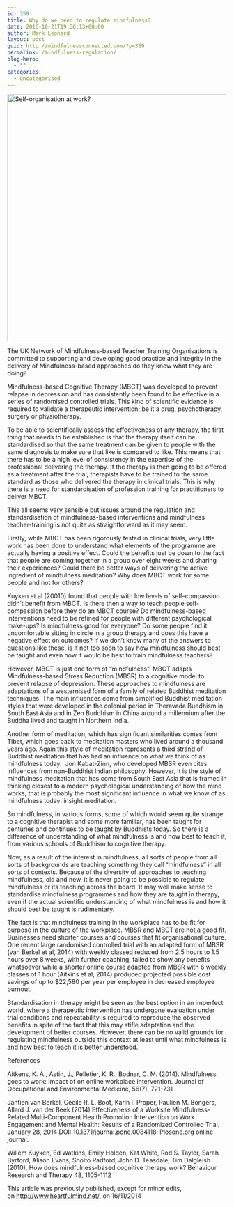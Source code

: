 ```yaml
---
id: 359
title: Why do we need to regulate mindfulness?
date: 2016-10-21T19:36:13+00:00
author: Mark Leonard
layout: post
guid: http://mindfulnessconnected.com/?p=359
permalink: /mindfulness-regulation/
blog-hero:
  - ""
categories:
  - Uncategorised
---
```

<div class="paragraph">
  <p class="p1">
    <span class="s1"><img class="alignnone wp-image-368" src="http://mindfulnessconnected.com/wp-content/uploads/2016/10/loads-of-people-1464557-250x188.jpg" alt="Self-organisation at work?" width="754" height="567" srcset="http://mindfulnessconnected.com/wp-content/uploads/2016/10/loads-of-people-1464557-250x188.jpg 250w, http://mindfulnessconnected.com/wp-content/uploads/2016/10/loads-of-people-1464557-768x576.jpg 768w, http://mindfulnessconnected.com/wp-content/uploads/2016/10/loads-of-people-1464557-700x525.jpg 700w, http://mindfulnessconnected.com/wp-content/uploads/2016/10/loads-of-people-1464557-120x90.jpg 120w, http://mindfulnessconnected.com/wp-content/uploads/2016/10/loads-of-people-1464557-1030x773.jpg 1030w" sizes="(max-width: 754px) 100vw, 754px" /></span>
  </p>
  
  <p class="p1">
    <span class="s1">The UK Network of Mindfulness-based Teacher Training Organisations is committed to supporting and developing good practice and integrity in the delivery of Mindfulness-based approaches do they know what they are doing?</span>
  </p>
  
  <p class="p1">
    <!--more-->
  </p>
</div>

<div class="paragraph">
  <p class="p1">
    <span class="s1">Mindfulness-based Cognitive Therapy (MBCT) was developed to prevent relapse in depression and has consistently been found to be effective in a series of randomised controlled trials. This kind of scientific evidence is required to validate a therapeutic intervention; be it a drug, psychotherapy, surgery or physiotherapy.</span>
  </p>
  
  <p class="p1">
    <span class="s1">To be able to scientifically assess the effectiveness of any therapy, the first thing that needs to be established is that the therapy itself can be standardised so that the same treatment can be given to people with the same diagnosis to make sure that like is compared to like. This means that there has to be a high level of consistency in the expertise of the professional delivering the therapy. If the therapy is then going to be offered as a treatment after the trial, therapists have to be trained to the same standard as those who delivered the therapy in clinical trials. This is why there is a need for standardisation of profession training for practitioners to deliver MBCT.</span>
  </p>
  
  <p class="p1">
    <span class="s1">This all seems very sensible but issues around the regulation and standardisation of mindfulness-based interventions and mindfulness teacher-training is not quite as straightforward as it may seem.</span>
  </p>
  
  <p class="p1">
    <span class="s1">Firstly, while MBCT has been rigorously tested in clinical trials, very little work has been done to understand what elements of the programme are actually having a positive effect. Could the benefits just be down to the fact that people are coming together in a group over eight weeks and sharing their experiences? Could there be better ways of delivering the active ingredient of mindfulness meditation? Why does MBCT work for some people and not for others?</span>
  </p>
  
  <p class="p1">
    <span class="s1">Kuyken et al (20010) found that people with low levels of self-compassion didn’t benefit from MBCT. Is there then a way to teach people self-compassion before they do an MBCT course? Do mindfulness-based interventions need to be refined for people with different psychological make-ups? Is mindfulness good for everyone? Do some people find it uncomfortable sitting in circle in a group therapy and does this have a negative effect on outcomes? If we don’t know many of the answers to questions like these, is it not too soon to say how mindfulness should best be taught and even how it would be best to train mindfulness teachers?</span>
  </p>
  
  <p class="p1">
    <span class="s1">However, MBCT is just one form of “mindfulness”. MBCT adapts Mindfulness-based Stress Reduction (MBSR) to a cognitive model to prevent relapse of depression. These approaches to mindfulness are adaptations of a westernised form of a family of related Buddhist meditation techniques. The main influences come from simplified Buddhist meditation styles that were developed in the colonial period in Theravada Buddhism in South East Asia and in Zen Buddhism in China around a millennium after the Buddha lived and taught in Northern India.</span>
  </p>
  
  <p class="p1">
    <span class="s1">Another form of meditation, which has significant similarities comes from Tibet, which goes back to meditation masters who lived around a thousand years ago. Again this style of meditation represents a third strand of Buddhist meditation that has had an influence on what we think of as mindfulness today.  Jon Kabat-Zinn, who developed MBSR even cites influences from non-Buddhist Indian philosophy. However, it is the style of mindfulness meditation that has come from South East Asia that is framed in thinking closest to a modern psychological understanding of how the mind works, that is probably the most significant influence in what we know of as mindfulness today: insight meditation.</span>
  </p>
  
  <p class="p1">
    <span class="s1">So mindfulness, in various forms, some of which would seem quite strange to a cognitive therapist and some more familiar, has been taught for centuries and continues to be taught by Buddhists today. So there is a difference of understanding of what mindfulness is and how best to teach it, from various schools of Buddhism to cognitive therapy.</span>
  </p>
  
  <p class="p1">
    <span class="s1">Now, as a result of the interest in mindfulness, all sorts of people from all sorts of backgrounds are teaching something they call “mindfulness” in all sorts of contexts. Because of the diversity of approaches to teaching mindfulness, old and new, it is never going to be possible to regulate mindfulness or its teaching across the board. It may well make sense to standardise mindfulness programmes and how they are taught in therapy, even if the actual scientific understanding of what mindfulness is and how it should best be taught is rudimentary.</span>
  </p>
  
  <p class="p1">
    <span class="s1">The fact is that mindfulness training in the workplace has to be fit for purpose in the culture of the workplace. MBSR and MBCT are not a good fit. Businesses need shorter courses and courses that fit organisational culture. One recent large randomised controlled trial with an adapted form of MBSR (van Berkel et al, 2014) with weekly classed reduced from 2.5 hours to 1.5 hours over 8 weeks, with further coaching, failed to show any benefits whatsoever while a shorter online course adapted from MBSR with 6 weekly classes of 1 hour (Aitkins et al, 2014) produced projected possible cost savings of up to $22,580 per year per employee in decreased employee burnout.</span>
  </p>
  
  <p class="p1">
    <span class="s1">Standardisation in therapy might be seen as the best option in an imperfect world, where a therapeutic intervention has undergone evaluation under trial conditions and repeatability is required to reproduce the observed benefits in spite of the fact that this may stifle adaptation and the development of better courses. However, there can be no valid grounds for regulating mindfulness outside this context at least until what mindfulness is and how best to teach it is better understood.</span>
  </p>
  
  <p class="p1">
    <span class="s1">References</span>
  </p>
  
  <p class="p1">
    <span class="s1">Aitkens, K. A., Astin, J., Pelletier, K. R., Bodnar, C. M. (2014). Mindfulness goes to work: Impact of on online workplace intervention. Journal of Occupational and Environmental Medicine, 56(7), 721-731</span>
  </p>
  
  <p class="p1">
    <span class="s1">Jantien van Berkel, Cécile R. L. Boot, Karin I. Proper, Paulien M. Bongers, Allard J. van der Beek (2014) Effectiveness of a Worksite Mindfulness-Related Multi-Component Health Promotion Intervention on Work Engagement and Mental Health: Results of a Randomized Controlled Trial. January 28, 2014 DOI: 10.1371/journal.pone.0084118. Plosone.org online journal.</span>
  </p>
  
  <p class="p1">
    <span class="s1">Willem Kuyken, Ed Watkins, Emily Holden, Kat White, Rod S. Taylor, Sarah Byrford, Alison Evans, Sholto Radford, John D. Teasdale, Tim Dalgleish (2010). How does mindfulness-based cognitive therapy work? Behaviour Research and Therapy 48, 1105-1112</span>
  </p>
</div>

<p class="p1">
  This article was previously published, except for minor edits, on <a href="http://www.heartfulmind.net/">http://www.heartfulmind.net/</a>, on 16/11/2014
</p>

&nbsp;